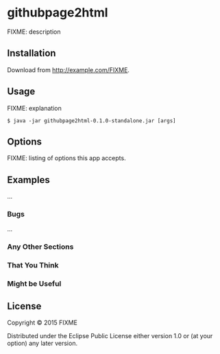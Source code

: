 # githubpage2html

FIXME: description

## Installation

Download from http://example.com/FIXME.

## Usage

FIXME: explanation

    $ java -jar githubpage2html-0.1.0-standalone.jar [args]

## Options

FIXME: listing of options this app accepts.

## Examples

...

### Bugs

...

### Any Other Sections
### That You Think
### Might be Useful

## License

Copyright © 2015 FIXME

Distributed under the Eclipse Public License either version 1.0 or (at
your option) any later version.
